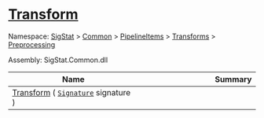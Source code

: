 # [Transform](./FilterPoints-100663753.md)

Namespace: [SigStat]() > [Common](./../../../../README.md) > [PipelineItems]() > [Transforms]() > [Preprocessing](./../README.md)

Assembly: SigStat.Common.dll

| Name | Summary  |
| ------| -----------:|
| [Transform](./FilterPoints-100663753.md) ( [`Signature`](./../../../../Signature.md) signature ) | <img width=225/>
